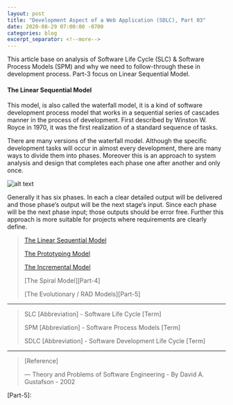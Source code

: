 ```yaml
---
layout: post
title: "Development Aspect of a Web Application (SDLC), Part 03"
date: 2020-08-29 07:00:00 -0700
categories: blog
excerpt_separator: <!--more-->
---
```

This article base on analysis of Software Life Cycle (SLC) & Software Process Models (SPM) and why we need to follow-through these in development process. Part-3 focus on Linear Sequential Model. <!--more-->

#### The Linear Sequential Model

This model, is also called the waterfall model, it is a kind of software development process model that works in a sequential series of cascades manner in the process of development. First described by Winston W. Royce in 1970, it was the first realization of a standard sequence of tasks.

There are many versions of the waterfall model. Although the specific development tasks will occur in almost every development, there are many ways to divide them into phases. Moreover this is an approach to system analysis and design that completes each phase one after another and only once.

![alt text](https://i.imgur.com/wnMG9e1.png)

Generally it has six phases. In each a clear detailed output will be delivered and those phase‘s output will be the next stage‘s input. Since each phase will be the next phase input; those outputs should be error free. Further this approach is more suitable for projects where requirements are clearly define.



> [The Linear Sequential Model][Part-1]
> 
> [The Prototyping Model][Part-2]
> 
> [The Incremental Model][Part-3]
> 
> [The Spiral Model][Part-4]
> 
> [The Evolutionary / RAD Models][Part-5]
> 

* * *

> SLC [Abbreviation] - Software Life Cycle [Term]
> 
> SPM [Abbreviation] - Software Process Models [Term]
> 
> SDLC [Abbreviation] - Software Development Life Cycle [Term]
> 

* * *

> [Reference]
> 
> ― Theory and Problems of Software Engineering - By David A. Gustafson - 2002
> 

[Part-1]: https://roshanx911.github.io/blog/2020/08/29/development-of-web-app-part-03.html
[Part-2]: https://roshanx911.github.io/blog/2020/08/30/development-of-web-app-part-04.html
[Part-3]:
[Part-4]:
[Part-5]: